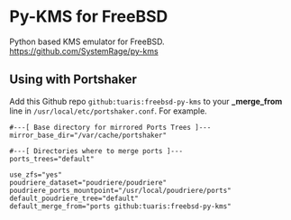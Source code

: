 Py-KMS for FreeBSD
=====

Python based KMS emulator for FreeBSD.
https://github.com/SystemRage/py-kms

## Using with Portshaker

Add this Github repo `github:tuaris:freebsd-py-kms` to your **_merge_from** line in `/usr/local/etc/portshaker.conf`.  For example.

```
#---[ Base directory for mirrored Ports Trees ]---
mirror_base_dir="/var/cache/portshaker"

#---[ Directories where to merge ports ]---
ports_trees="default"

use_zfs="yes"
poudriere_dataset="poudriere/poudriere"
poudriere_ports_mountpoint="/usr/local/poudriere/ports"
default_poudriere_tree="default"
default_merge_from="ports github:tuaris:freebsd-py-kms"
```


